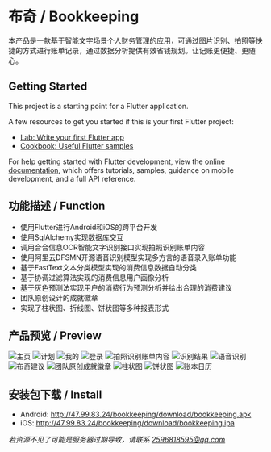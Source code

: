 # 布奇 / Bookkeeping

本产品是一款基于智能文字场景个人财务管理的应用，可通过图片识别、拍照等快捷的方式进行账单记录，通过数据分析提供有效省钱规划。让记账更便捷、更随心。

## Getting Started

This project is a starting point for a Flutter application.

A few resources to get you started if this is your first Flutter project:

- [Lab: Write your first Flutter app](https://docs.flutter.dev/get-started/codelab)
- [Cookbook: Useful Flutter samples](https://docs.flutter.dev/cookbook)

For help getting started with Flutter development, view the
[online documentation](https://docs.flutter.dev/), which offers tutorials,
samples, guidance on mobile development, and a full API reference.

## 功能描述 / Function

* 使用Flutter进行Android和iOS的跨平台开发
* 使用SqlAlchemy实现数据库交互
* 调用合合信息OCR智能文字识别接口实现拍照识别账单内容
* 使用阿里云DFSMN开源语音识别模型实现多方言的语音录入账单功能
* 基于FastText文本分类模型实现的消费信息数据自动分类
* 基于协调过滤算法实现的消费信息用户画像分析
* 基于灰色预测法实现用户的消费行为预测分析并给出合理的消费建议
* 团队原创设计的成就徽章
* 实现了柱状图、折线图、饼状图等多种报表形式

## 产品预览 / Preview

![主页](./assets/preview/home.jpg)
![计划](./assets/preview/plan.jpg)
![我的](./assets/preview/my.jpg)
![登录](./assets/preview/login.jpg)
![拍照识别账单内容](./assets/preview/ocr.jpg)
![识别结果](./assets/preview/bookkeeping.jpg)
![语音识别](./assets/preview/speech_recognition.jpg)
![布奇建议](./assets/preview/suggestion.jpg)
![团队原创成就徽章](./assets/preview/achievement.jpg)
![柱状图](./assets/preview/bar_chart.jpg)
![饼状图](./assets/preview/pie_chart.jpg)
![账本日历](./assets/preview/calendar.jpg)

## 安装包下载 / Install

* Android: http://47.99.83.24/bookkeeping/download/bookkeeping.apk
* iOS: http://47.99.83.24/bookkeeping/download/bookkeeping.ipa

*若资源不见了可能是服务器过期导致，请联系 2596818595@qq.com*